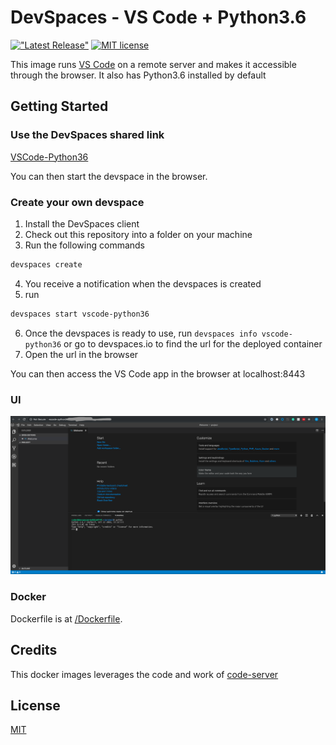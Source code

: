 # DevSpaces - VS Code + Python3.6

[!["Latest Release"](https://img.shields.io/github/release/DevFactory/devspaces-vscode-python.svg)](https://github.com/DevFactory/devspaces-vscode-python/releases/latest)
[![MIT license](https://img.shields.io/badge/license-MIT-green.svg)](https://github.com/cdr/code-server/blob/master/LICENSE)

This image runs [VS Code](https://github.com/Microsoft/vscode) on a remote server and makes it accessible through the browser.
It also has Python3.6 installed by default


## Getting Started

### Use the DevSpaces shared link

[VSCode-Python36](https://www.devspaces.io/devspaces/t/60k8yiwcfp8e9v60)

You can then start the devspace in the browser.

### Create your own devspace
1. Install the DevSpaces client
2. Check out this repository into a folder on your machine
3. Run the following commands 

```bash
devspaces create
```
4. You receive a notification when the devspaces is created
5. run
```bash
devspaces start vscode-python36
```
6. Once the devspaces is ready to use, run ```devspaces info vscode-python36``` or go to devspaces.io to find the url for the deployed container
7. Open the url in the browser

You can then access the VS Code app in the browser at localhost:8443

### UI

![Screenshot](/vscode-python.png)
### Docker

Dockerfile is at [/Dockerfile](/Dockerfile).

## Credits

This docker images leverages the code and work of [code-server](https://github.com/cdr/code-server)

## License

[MIT](LICENSE)